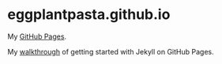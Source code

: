 eggplantpasta.github.io
=======================

My [GitHub Pages](http://eggplantpasta.github.io/).

My [walkthrough](http://eggplantpasta.github.io/articles/jekyll-and-github-pages/) of getting started with Jekyll on GitHub Pages.

